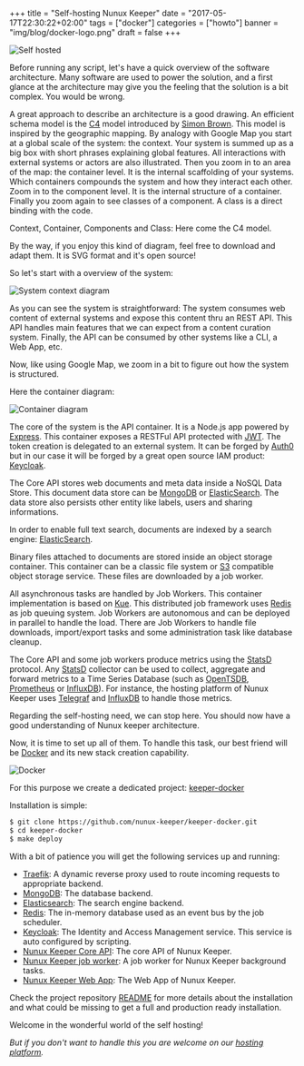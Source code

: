 +++
title = "Self-hosting Nunux Keeper"
date = "2017-05-17T22:30:22+02:00"
tags = ["docker"]
categories = ["howto"]
banner = "img/blog/docker-logo.png"
draft = false
+++

![Self hosted][self-hosted]

Before running any script, let's have a quick overview of the software
architecture.
Many software are used to power the solution, and a first glance at the
architecture may give you the feeling that the solution is a bit complex.
You would be wrong.

A great approach to describe an architecture is a good drawing.
An efficient schema model is the [C4][c4] model introduced by
[Simon Brown][@simonbrown]. This model is inspired by the geographic mapping.
By analogy with Google Map you start at a global scale of the system: the
context. Your system is summed up as a big box with short phrases explaining
global features. All interactions with external systems or actors are also
illustrated.
Then you zoom in to an area of the map: the container level.
It is the internal scaffolding of your systems.
Which containers compounds the system and how they interact each other.
Zoom in to the component level. It is the internal structure of a container.
Finally you zoom again to see classes of a component. A class is a direct
binding with the code.

Context, Container, Components and Class: Here come the C4 model.

By the way, if you enjoy this kind of diagram, feel free to download and adapt
them. It is SVG format and it's open source!

So let's start with a overview of the system:

![System context diagram][context-diagram]

As you can see the system is straightforward:
The system consumes web content of external systems and expose this content thru
an REST API. This API handles main features that we can expect from a content
curation system. Finally, the API can be consumed by other systems like a CLI,
a Web App, etc.

Now, like using Google Map, we zoom in a bit to figure out how the system is
structured.

Here the container diagram:

![Container diagram][container-diagram]

The core of the system is the API container. It is a Node.js app powered by
[Express][express]. This container exposes a RESTFul API protected with
[JWT][jwt].
The token creation is delegated to an external system. It can be forged by
[Auth0][auth0] but in our case it will be forged by a great open source IAM
product: [Keycloak][keycloak].

The Core API stores web documents and meta data inside a NoSQL Data Store. This
document data store can be [MongoDB][mongodb] or [ElasticSearch][elasticsearch].
The data store also persists other entity like labels, users and sharing
informations.

In order to enable full text search, documents are indexed by a search engine:
[ElasticSearch][elasticsearch].

Binary files attached to documents are stored inside an object storage
container. This container can be a classic file system or [S3][s3] compatible
object storage service. These files are downloaded by a job worker.

All asynchronous tasks are handled by Job Workers. This container implementation
is based on [Kue][kue].
This distributed job framework uses [Redis][redis] as job queuing system.
Job Workers are autonomous and can be deployed in parallel to handle the load.
There are Job Workers to handle file downloads, import/export tasks and some
administration task like database cleanup.

The Core API and some job workers produce metrics using the [StatsD][statsd]
protocol.
Any [StatsD][statsd] collector can be used to collect, aggregate and forward
metrics to a Time Series Database (such as [OpenTSDB][opentsdb],
[Prometheus][prometheus] or [InfluxDB][influxdb]).
For instance, the hosting platform of Nunux Keeper uses [Telegraf][telegraf]
and [InfluxDB][influxdb] to handle those metrics.

Regarding the self-hosting need, we can stop here. 
You should now have a good understanding of Nunux keeper architecture.

Now, it is time to set up all of them. To handle this task, our best friend will
be [Docker][docker] and its new stack creation capability.

![Docker][docker-logo]

For this purpose we create a dedicated project: [keeper-docker][keeper-docker]

Installation is simple:

```bash
$ git clone https://github.com/nunux-keeper/keeper-docker.git
$ cd keeper-docker
$ make deploy
```

With a bit of patience you will get the following services up and running:

- [Traefik][traefik]: A dynamic reverse proxy used to route incoming requests to
  appropriate backend.
- [MongoDB][mongodb]: The database backend.
- [Elasticsearch][elasticsearch]: The search engine backend.
- [Redis][redis]: The in-memory database used as an event bus by the job
  scheduler.
- [Keycloak][keycloak]: The Identity and Access Management service. This service
  is auto configured by scripting.
- [Nunux Keeper Core API][nunux-keeper-core-api]: The core API of Nunux Keeper.
- [Nunux Keeper job worker][nunux-keeper-job-worker]: A job worker for Nunux
  Keeper background tasks.
- [Nunux Keeper Web App][nunux-keeper-web-app]: The Web App of Nunux Keeper.

Check the project repository [README][keeper-docker-readme] for more details
about the installation and what could be missing to get a full and production
ready installation.

Welcome in the wonderful world of the self hosting!

*But if you don't want to handle this you are welcome on our [hosting
platform][keeper-app].*


[c4]: http://static.codingthearchitecture.com/c4.pdf
[@simonbrown]: https://twitter.com/simonbrown
[keeper-docker]: https://github.com/nunux-keeper/keeper-docker
[keeper-docker-readme]: https://github.com/nunux-keeper/keeper-docker/blob/master/README.md
[keeper-app]: https://app.nunux.org
[self-hosted]: /img/blog/self-hosted.jpg "Self hosted"
[docker-logo]: /img/blog/docker-logo.png "Docker Logo"
[context-diagram]: /img/blog/keeper-ctx-diag.svg "Keeper context diagram"
[container-diagram]: /img/blog/keeper-ctn-diag.svg "Keeper container diagram"

[express]: http://expressjs.com
[jwt]: https://jwt.io/introduction/
[auth0]: https://auth0.com/
[keycloak]: http://www.keycloak.org/
[s3]: https://aws.amazon.com/s3/
[kue]: http://automattic.github.io/kue/
[traefik]: https://traefik.io/
[keycloak]: http://www.keycloak.org
[mongodb]: https://www.mongodb.com
[elasticsearch]: https://www.elastic.co
[redis]: http://redis.io/
[statsd]: https://github.com/b/statsd_spec
[s3]: https://aws.amazon.com/s3
[influxdb]: https://www.influxdata.com/
[opentsdb]: http://opentsdb.net/
[prometheus]: https://prometheus.io
[telegraf]: https://www.influxdata.com/telegraf/
[docker]: https://www.docker.com/

[nunux-keeper-core-api]: https://github.com/nunux-keeper/keeper-core-api
[nunux-keeper-job-worker]:https://github.com/nunux-keeper/keeper-core-api/tree/master/src/job
[nunux-keeper-web-app]: https://github.com/nunux-keeper/keeper-web-app
[nunux-keeper-web-portal]:https://github.com/nunux-keeper/nunux-keeper.github.io
